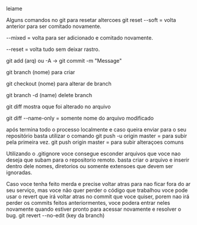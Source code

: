 leiame

Alguns comandos no git para resetar altercoes
git reset 
--soft = volta anterior para ser comitado novamente.

--mixed = volta para ser adicionado e comitado novamente.

--reset = volta tudo sem deixar rastro.

git add (arq) ou -A -> git commit -m "Message"

git branch (nome) para criar

git checkout (nome) para alterar de branch

git branch -d (name) delete branch

git diff mostra oque foi alterado no arquivo

git diff --name-only = somente nome do arquivo modificado

após termina todo o processo localmente e caso queira enviar para o seu repositório basta utilizar o comando
git push -u origin master = para subir pela primeira vez.
git push origin master = para subir alteraçoes comuns

Utilizando o .gitignore voce consegue esconder arquivos que voce nao deseja que subam para o repositorio remoto.
basta criar o arquivo e inserir dentro dele nomes, diretorios ou somente extensoes que devem ser ignoradas.

Caso voce tenha feito merda e precise voltar atras para nao ficar fora do ar seu serviço, mas voce não quer perder o código que trabalhou voce pode usar o revert que irá voltar atras no commit que voce quiser, porem nao irá perder os commits feitos anteriormentes, voce podera entrar neles novamente quando estiver pronto para acessar novamente e resolver o bug.
git revert --no-edit (key da branch)
